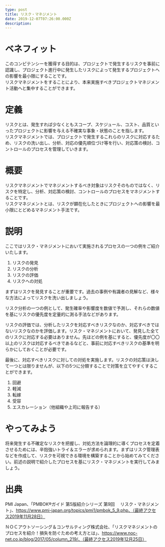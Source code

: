 ```yaml
---
type: post
title: リスク・マネジメント
date: 2019-12-07T07:26:00.000Z
description:
---
```

# ベネフィット

このコンピテンシーを獲得する目的は、プロジェクトで発生するリスクを事前に認識し、プロジェクト進行中に発生したリスクによって発生するプロジェクトへの影響を最小限にすることです。\
リスクマネジメントをすることにより、本来実施すべきプロジェクトマネジメント活動へと集中することができます。

# 定義

リスクとは、発生すれば少なくともスコープ、スケジュール、コスト、品質といったプロジェクトに影響を与える不確実な事象・状態のことを指します。\
リスクマネジメントでは、プロジェクトで発生するこれらのリスクに対応するため、リスクの洗い出し、分析、対応の優先順位づけ等を行い、対応策の検討、コントロールのプロセスを管理していきます。

# 概要

リスクマネジメントでマネジメントするべき対象はリスクそのものではなく、リスクを特定し、分析、対応策の検討、コントロールのプロセスをマネジメントすることです。\
リスクマネジメントとは、リスクが顕在化したときにプロジェクトへの影響を最小限にとどめるマネジメント手法です。

# 説明

ここではリスク・マネジメントにおいて実施されるプロセスの一つの例をご紹介いたします。

1. リスクの発見
2. リスクの分析
3. リスクの評価
4. リスクへの対処

まずはリスクを発見することが重要です。過去の事例や有識者の見解など、様々な方法によってリスクを洗い出しましょう。

リスク分析の一つの例として、発生確率や影響度を数値で予測し、それらの数値を基にリスクの優先度を定量的に測る手法などがあります。

リスクの評価では、分析したリスクを対応すべきリスクなのか、対応すべきではないリスクなのかを評価します。リスク・マネジメントにおいて、発見した全てのリスクに対応する必要はありません。先ほどの例を基にすると、優先度が〇〇以上のリスクは対応するべきであるなどと、事前に対応すべきリスクの基準を明らかにしておくことが必要です。

最後に、対応すべきリスクに対しての対処を実施します。リスクの対応策は決して一つとは限りませんが、以下の5つに分類することで対策を立てやすくすることができます。

1. 回避
2. 軽減
3. 転嫁
4. 受容
5. エスカレーション（他組織や上司に報告する）

# やってみよう

将来発生する不確定なリスクを把握し、対処方法を論理的に導くプロセスを定着させるためには、辛抱強いトライ＆エラーが求められます。まずはリスク管理表などを作成して、リスクを可視できる環境を構築することから始めてみてください。前述の説明で紹介したプロセスを基にリスク・マネジメントを実行してみましょう。

# 出典

PMI Japan、「PMBOK®ガイド 第5版紹介シリーズ 第9回 　リスク・マネジメント」、https://www.pmi-japan.org/topics/pmi1/pmbok_5_9.php、（最終アクセス2019年11月28日）

ＮＯＣアウトソーシング＆コンサルティング株式会社、「リスクマネジメントのプロセスを紹介！損失を防ぐための考え方とは」、https://www.noc-net.co.jp/blog/2017/05/column_219/、（最終アクセス2019年12月25日）
